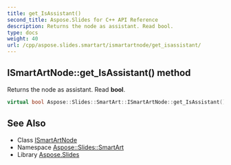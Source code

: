 ```yaml
---
title: get_IsAssistant()
second_title: Aspose.Slides for C++ API Reference
description: Returns the node as assistant. Read bool.
type: docs
weight: 40
url: /cpp/aspose.slides.smartart/ismartartnode/get_isassistant/
---
```

## ISmartArtNode::get_IsAssistant() method


Returns the node as assistant. Read **bool**.

```cpp
virtual bool Aspose::Slides::SmartArt::ISmartArtNode::get_IsAssistant()=0
```

## See Also

* Class [ISmartArtNode](./)
* Namespace [Aspose::Slides::SmartArt](../)
* Library [Aspose.Slides](../../)